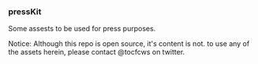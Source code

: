 ### pressKit

Some assests to be used for press purposes.

Notice: Although this repo is open source, it's content is not. to use any of the assets herein, please contact @tocfcws
on twitter.
